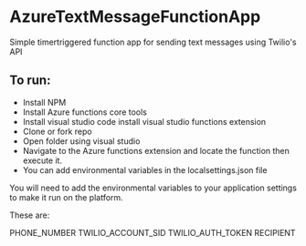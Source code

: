 # AzureTextMessageFunctionApp
Simple timertriggered function app for sending text messages using Twilio's API

## To run:

- Install NPM
- Install Azure functions core tools 
- Install visual studio code install visual studio functions extension 
- Clone or fork repo 
- Open folder using visual studio 
- Navigate to the Azure functions extension and locate the function then execute it. 
- You can add environmental variables in the localsettings.json file

You will need to add the environmental variables to your application settings to make it run on the platform.

These are:

PHONE_NUMBER TWILIO_ACCOUNT_SID TWILIO_AUTH_TOKEN RECIPIENT
